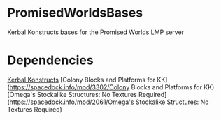 # PromisedWorldsBases
Kerbal Konstructs bases for the Promised Worlds LMP server

# Dependencies
[Kerbal Konstructs](https://github.com/KSP-RO/Kerbal-Konstructs)
[Colony Blocks and Platforms for KK](https://spacedock.info/mod/3302/Colony Blocks and Platforms for KK)
[Omega's Stockalike Structures: No Textures Required](https://spacedock.info/mod/2061/Omega's Stockalike Structures: No Textures Required)
